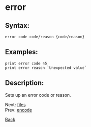 # error

## Syntax:
`error code code/reason {code/reason}`

## Examples:
`print error code 45`  
``print error reason `Unexpected value` ``

## Description:
Sets up an error code or reason.

Next: [files](files.md)  
Prev: [encode](encode.md)

[Back](../../README.md)
